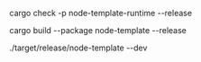 
cargo check -p node-template-runtime --release

cargo build --package node-template --release

./target/release/node-template --dev